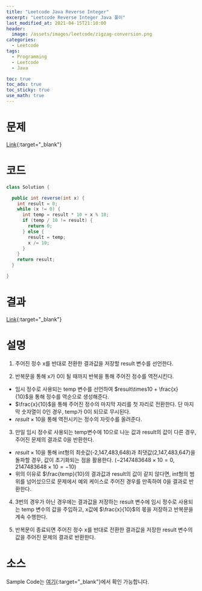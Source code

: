 ```yaml
---
title: "Leetcode Java Reverse Integer"
excerpt: "Leetcode Reverse Integer Java 풀이"
last_modified_at: 2021-04-15T21:10:00
header:
  image: /assets/images/leetcode/zigzag-conversion.png
categories:
  - Leetcode
tags:
  - Programming
  - Leetcode
  - Java

toc: true
toc_ads: true
toc_sticky: true
use_math: true
---
```

# 문제
[Link](https://leetcode.com/problems/zigzag-conversion/){:target="_blank"}

# 코드
```java
class Solution {

  public int reverse(int x) {
    int result = 0;
    while (x != 0) {
      int temp = result * 10 + x % 10;
      if (temp / 10 != result) {
        return 0;
      } else {
        result = temp;
        x /= 10;
      }
    }
    return result;
  }

}
```

# 결과
[Link](https://leetcode.com/submissions/detail/480942023/){:target="_blank"}

# 설명
1. 주어진 정수 x를 반대로 전환한 결과값을 저장할 result 변수를 선언한다.

2. 반복문을 통해 x가 0이 될 때까지 반복을 통해 주어진 정수를 역전시킨다.
- 임시 정수로 사용되는 temp 변수를 선언하여 $result\times10 + \frac{x}{10}$을 통해 정수를 역순으로 생성해준다.
- $\frac{x}{10}$을 통해 주어진 정수의 마지막 자리를 첫 자리로 전환한다. 단 마지막 숫자열이 0인 경우, temp가 0이 되므로 무시된다.
- $result\times10$을 통해 역전시키는 정수의 자릿수를 올려준다.

3. 만일 임시 정수로 사용되는 temp변수에 10으로 나눈 값과 result의 값이 다른 경우, 주어진 문제의 결과로 0을 반환한다.
- $result\times10$을 통해 int형의 최솟값(-2,147,483,648)과 최댓값(2,147,483,647)을 돌파할 경우, 값이 초기화되는 점을 활용한다. ($-2147483648\times10{=}0$, $2147483648\times10{=}-10$)
- 위의 이유로 $\frac{temp}{10}의 결과값과 result의 값이 같지 않다면, int형의 범위를 넘어섰으므로 문제에서 예외 케이스로 주어진 경우를 만족하여 0을 결과로 반환한다.

4. 3번의 경우가 아닌 경우에는 결과값을 저장하는 result 변수에 임시 정수로 사용되는 temp 변수의 값을 주입하고, x값에 $\frac{x}{10}$의 몫을 저장하고 반복문을 계속 수행한다.

5. 반복문이 종료되면 주어진 정수 x를 반대로 전환한 결과값을 저장한 result 변수의 값을 주어진 문제의 결과로 반환한다.
  

# 소스
Sample Code는 [여기](https://github.com/GracefulSoul/leetcode/blob/master/src/main/java/gracefulsoul/problems/ReverseInteger.java){:target="_blank"}에서 확인 가능합니다.